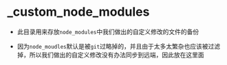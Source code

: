 # _custom_node_modules

- 此目录用来存放`node_modules`中我们做出的自定义修改的文件的备份

- 因为`node_moudles`默认是被`git`过略掉的，并且由于太多太繁杂也应该被过滤掉，所以我们做出的自定义修改没有办法同步到远端，因此放在这里面

